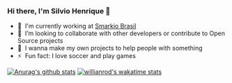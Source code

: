 ### Hi there, I'm Silvio Henrique 👋

- 🔭 &nbsp;I'm currently working at [Smarkio Brasil](https://www.smarkio.com.br/) 
- 👯 &nbsp;I’m looking to collaborate with other developers or contribute to Open Source projects
- 🥅 &nbsp;I wanna make my own projects to help people with something 
- ⚡ &nbsp;Fun fact: I love soccer and play games


[![Anurag's github stats](https://github-readme-stats.vercel.app/api?username=silviohfc)](https://github.com/anuraghazra/github-readme-stats)
[![willianrod's wakatime stats](https://github-readme-stats.vercel.app/api/wakatime?username=@silviohfc)](https://github.com/anuraghazra/github-readme-stats)
